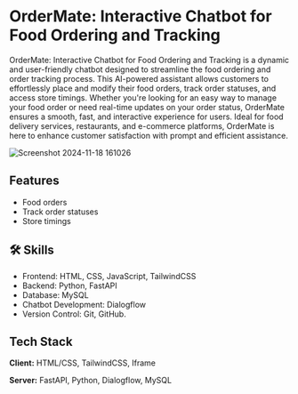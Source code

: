 # OrderMate: Interactive Chatbot for Food Ordering and Tracking
OrderMate: Interactive Chatbot for Food Ordering and Tracking is a dynamic and user-friendly chatbot designed to streamline the food ordering and order tracking process. This AI-powered assistant allows customers to effortlessly place and modify their food orders, track order statuses, and access store timings. Whether you're looking for an easy way to manage your food order or need real-time updates on your order status, OrderMate ensures a smooth, fast, and interactive experience for users. Ideal for food delivery services, restaurants, and e-commerce platforms, OrderMate is here to enhance customer satisfaction with prompt and efficient assistance.

![Screenshot 2024-11-18 161026](https://github.com/user-attachments/assets/3798e79b-bee3-42d1-8d86-0204c854e4ca)

## Features

- Food orders
- Track order statuses
- Store timings

## 🛠 Skills
- Frontend: HTML, CSS, JavaScript, TailwindCSS
- Backend: Python, FastAPI
- Database: MySQL
- Chatbot Development: Dialogflow
- Version Control: Git, GitHub.

## Tech Stack

**Client:** HTML/CSS, TailwindCSS, Iframe

**Server:** FastAPI, Python, Dialogflow, MySQL



